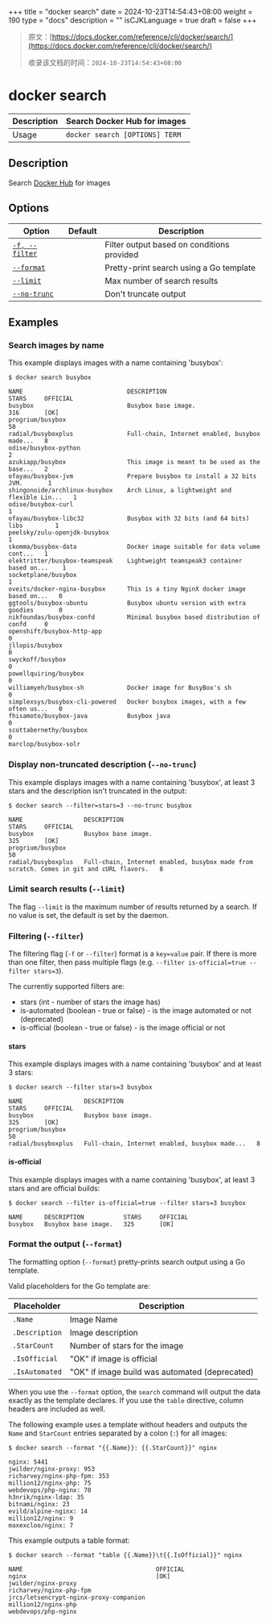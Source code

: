 +++
title = "docker search"
date = 2024-10-23T14:54:43+08:00
weight = 190
type = "docs"
description = ""
isCJKLanguage = true
draft = false
+++

> 原文：[https://docs.docker.com/reference/cli/docker/search/](https://docs.docker.com/reference/cli/docker/search/)
>
> 收录该文档的时间：`2024-10-23T14:54:43+08:00`

# docker search

| Description | Search Docker Hub for images   |
| :---------- | ------------------------------ |
| Usage       | `docker search [OPTIONS] TERM` |

## Description

Search [Docker Hub](https://hub.docker.com/) for images

## Options

| Option                                                       | Default | Description                                |
| ------------------------------------------------------------ | ------- | ------------------------------------------ |
| [`-f, --filter`](https://docs.docker.com/reference/cli/docker/search/#filter) |         | Filter output based on conditions provided |
| [`--format`](https://docs.docker.com/reference/cli/docker/search/#format) |         | Pretty-print search using a Go template    |
| [`--limit`](https://docs.docker.com/reference/cli/docker/search/#limit) |         | Max number of search results               |
| [`--no-trunc`](https://docs.docker.com/reference/cli/docker/search/#no-trunc) |         | Don't truncate output                      |

## Examples

### Search images by name

This example displays images with a name containing 'busybox':



```console
$ docker search busybox

NAME                             DESCRIPTION                                     STARS     OFFICIAL
busybox                          Busybox base image.                             316       [OK]
progrium/busybox                                                                 50
radial/busyboxplus               Full-chain, Internet enabled, busybox made...   8
odise/busybox-python                                                             2
azukiapp/busybox                 This image is meant to be used as the base...   2
ofayau/busybox-jvm               Prepare busybox to install a 32 bits JVM.       1
shingonoide/archlinux-busybox    Arch Linux, a lightweight and flexible Lin...   1
odise/busybox-curl                                                               1
ofayau/busybox-libc32            Busybox with 32 bits (and 64 bits) libs         1
peelsky/zulu-openjdk-busybox                                                     1
skomma/busybox-data              Docker image suitable for data volume cont...   1
elektritter/busybox-teamspeak    Lightweight teamspeak3 container based on...    1
socketplane/busybox                                                              1
oveits/docker-nginx-busybox      This is a tiny NginX docker image based on...   0
ggtools/busybox-ubuntu           Busybox ubuntu version with extra goodies       0
nikfoundas/busybox-confd         Minimal busybox based distribution of confd     0
openshift/busybox-http-app                                                       0
jllopis/busybox                                                                  0
swyckoff/busybox                                                                 0
powellquiring/busybox                                                            0
williamyeh/busybox-sh            Docker image for BusyBox's sh                   0
simplexsys/busybox-cli-powered   Docker busybox images, with a few often us...   0
fhisamoto/busybox-java           Busybox java                                    0
scottabernethy/busybox                                                           0
marclop/busybox-solr
```

### Display non-truncated description (`--no-trunc`)

This example displays images with a name containing 'busybox', at least 3 stars and the description isn't truncated in the output:



```console
$ docker search --filter=stars=3 --no-trunc busybox

NAME                 DESCRIPTION                                                                               STARS     OFFICIAL
busybox              Busybox base image.                                                                       325       [OK]
progrium/busybox                                                                                               50
radial/busyboxplus   Full-chain, Internet enabled, busybox made from scratch. Comes in git and cURL flavors.   8
```

### Limit search results (`--limit`)

The flag `--limit` is the maximum number of results returned by a search. If no value is set, the default is set by the daemon.

### Filtering (`--filter`)

The filtering flag (`-f` or `--filter`) format is a `key=value` pair. If there is more than one filter, then pass multiple flags (e.g. `--filter is-official=true --filter stars=3`).

The currently supported filters are:

- stars (int - number of stars the image has)
- is-automated (boolean - true or false) - is the image automated or not (deprecated)
- is-official (boolean - true or false) - is the image official or not

#### stars

This example displays images with a name containing 'busybox' and at least 3 stars:



```console
$ docker search --filter stars=3 busybox

NAME                 DESCRIPTION                                     STARS     OFFICIAL
busybox              Busybox base image.                             325       [OK]
progrium/busybox                                                     50
radial/busyboxplus   Full-chain, Internet enabled, busybox made...   8
```

#### is-official

This example displays images with a name containing 'busybox', at least 3 stars and are official builds:



```console
$ docker search --filter is-official=true --filter stars=3 busybox

NAME      DESCRIPTION           STARS     OFFICIAL
busybox   Busybox base image.   325       [OK]
```

### Format the output (`--format`)

The formatting option (`--format`) pretty-prints search output using a Go template.

Valid placeholders for the Go template are:

| Placeholder    | Description                                    |
| -------------- | ---------------------------------------------- |
| `.Name`        | Image Name                                     |
| `.Description` | Image description                              |
| `.StarCount`   | Number of stars for the image                  |
| `.IsOfficial`  | "OK" if image is official                      |
| `.IsAutomated` | "OK" if image build was automated (deprecated) |

When you use the `--format` option, the `search` command will output the data exactly as the template declares. If you use the `table` directive, column headers are included as well.

The following example uses a template without headers and outputs the `Name` and `StarCount` entries separated by a colon (`:`) for all images:



```console
$ docker search --format "{{.Name}}: {{.StarCount}}" nginx

nginx: 5441
jwilder/nginx-proxy: 953
richarvey/nginx-php-fpm: 353
million12/nginx-php: 75
webdevops/php-nginx: 70
h3nrik/nginx-ldap: 35
bitnami/nginx: 23
evild/alpine-nginx: 14
million12/nginx: 9
maxexcloo/nginx: 7
```

This example outputs a table format:



```console
$ docker search --format "table {{.Name}}\t{{.IsOfficial}}" nginx

NAME                                     OFFICIAL
nginx                                    [OK]
jwilder/nginx-proxy
richarvey/nginx-php-fpm
jrcs/letsencrypt-nginx-proxy-companion
million12/nginx-php
webdevops/php-nginx
```
